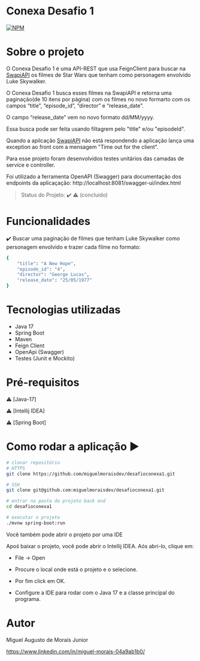 # Conexa Desafio 1
[![NPM](https://img.shields.io/npm/l/react)](https://github.com/miguelmoraisdev/desafioconexa1/blob/master/LICENCE) 

# Sobre o projeto
O Conexa Desafio 1 é uma API-REST que usa FeignClient para buscar na [SwapiAPI]( https://swapi.dev/) os filmes de Star Wars que tenham como personagem envolvido Luke Skywalker.

O Conexa Desafio 1 busca esses filmes na SwapiAPI e retorna uma paginação(de 10 itens por página) com os filmes no novo formarto com os campos “title”, “episode_id”, “director” e “release_date”.

O campo “release_date” vem no novo formato dd/MM/yyyy.

Essa busca pode ser feita usando filtagrem pelo "title" e/ou "episodeId".

Quando a apilcação [SwapiAPI]( https://swapi.dev/) não está respondendo a aplicação lança uma exception ao front com a mensagem "Time out for the client".

Para esse projeto foram desenvolvidos testes unitários das camadas de service e controller.

Foi utilizado a ferramenta OpenAPI (Swagger) para documentação dos endpoints da aplicaçação:
http://localhost:8081/swagger-ui/index.html

> Status do Projeto: :heavy_check_mark: :warning: (concluido)

# Funcionalidades

:heavy_check_mark: Buscar uma paginação de filmes que tenham Luke Skywalker como personagem envolvido e trazer cada filme no formato:

```bash
{
    "title": "A New Hope",
    "episode_id": "4",
    "director": "George Lucas",
    "release_date": "25/05/1977"
}
```

# Tecnologias utilizadas
- Java 17
- Spring Boot
- Maven
- Feign Client
- OpenApi (Swagger)
- Testes (Junit e Mockito)

# Pré-requisitos

:warning: [Java-17]

:warning: [Intellij IDEA]

:warning: [Spring Boot]

# Como rodar a aplicação :arrow_forward:

```bash
# clonar repositório
# HTTPS
git clone https://github.com/miguelmoraisdev/desafioconexa1.git

# SSH
git clone git@github.com:miguelmoraisdev/desafioconexa1.git

# entrar na pasta do projeto back end
cd desafioconexa1

# executar o projeto
./mvnw spring-boot:run
```
Você também pode abrir o projeto por uma IDE

Apoś baixar o projeto, você pode abrir o Intellij IDEA. Aós abri-lo, clique em:
- File -> Open 

- Procure o local onde está o projeto e o selecione.

- Por fim click em OK.

- Configure a IDE para rodar com o Java 17 e a classe principal do programa. 

# Autor

Miguel Augusto de Morais Junior

https://www.linkedin.com/in/miguel-morais-04a9ab1b0/
